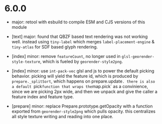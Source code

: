 # 6.0.0

- major: retool with esbuild to compile ESM and CJS versions of this module

- [text] major: found that QBZF based text rendering was not working well. instead using `tiny-label` which merges `label-placement-engine` & `tiny-atlas` for SDF based glyph rendering.

- [index] minor: remove `featureCount`, no longer used in `glsl-georender-style-texture`, which is fueled by `georender-style2png`.

- [index] minor: use `int-pack-vec` glsl and js to power the default picking behavior. picking will yield the feature id, which is produced by `prepare._splitSort`, which happens on prepare.update`. there is also a default `pick` function that wraps the `map.pick` as a convinience, since we are picking 2px wide, and then we unpack and give the caller a feature index and feature type.

- [prepare] minor: replace Prepare.prototype.getOpacity with a function exported from `georender-style2png` which pulls opacity. this centralizes all style texture writing and reading into one place.
